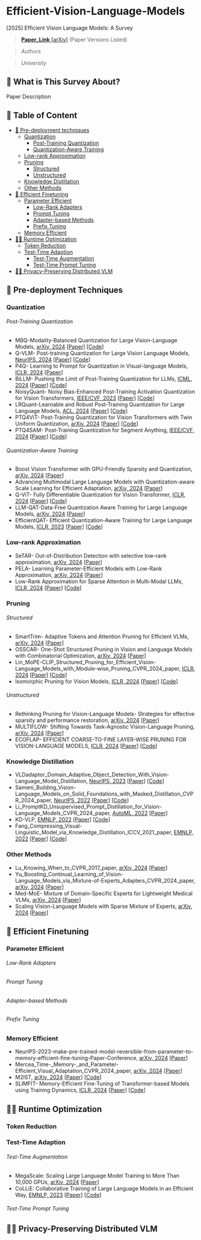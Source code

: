 # Efficient-Vision-Language-Models
[2025] Efficient Vision Language Models: A Survey  

> **[Paper_Link](http://arxiv.org/abs/2312.03863)**[ [arXiv]](http://arxiv.org/abs/2312.03863) (Paper Versions Listed)

> *Authors*

> *University*

## 📌 What is This Survey About?

Paper Description

## 📖 Table of Content
- [🤖 Pre-deployment techniques](#Pre-deployment-techniques) 
  - [Quantization](#Quantization)
      - [Post-Training Quantization](#Post-Training-Quantization)
      - [Quantization-Aware Training](#Quantization-Aware-Training)
  - [Low-rank Approximation](#Low-rank-Approximation)
  - [Pruning](#Pruning)
    - [Structured](#Structured)
    - [Unstructured](#Unstructured)
  - [Knowledge Distillation](#Knowledge-Distillation) 
  - [Other Methods](#Other-Methods)
- [🔢 Efficient Finetuning](#Efficient-Finetuning)
  - [Parameter Efficient](#Parameter-Efficient)
    - [Low-Rank Adapters](#Low-Rank-Adapters)
    - [Prompt Tuning](#Prompt-Tuning)
    - [Adapter-based Methods](#Adapter-based-Methods)
    - [Prefix Tuning](#Prefix-Tuning)
  - [Memory Efficient](#Memory-Efficient)
- [🧑‍💻 Runtime Optimization](#Runtime-Optimization)
    - [Token Reduction](#Token-Reduction)
    - [Test-Time Adaption](#Test-Time-Adaption)
      - [Test-Time Augmentation](#Test-Time-Augmentation)
      - [Test-Time Prompt Tuning](#Test-Time-Prompt-Tuning)
- [🧑‍💻 Privacy-Preserving Distributed VLM](#Privacy-Preserving-Distributed-VLM)


## 🤖 Pre-deployment Techniques
### Quantization
###### Post-Training Quantization
- MBQ-Modality-Balanced Quantization for Large Vision-Language Models, <ins>arXiv, 2024</ins> [[Paper](https://arxiv.org/abs/2412.19509)] [[Code](https://github.com/thu-nics/MBQ)]
- Q-VLM- Post-training Quantization for Large Vision Language Models, <ins>NeurIPS, 2024</ins> [[Paper](https://proceedings.neurips.cc/paper_files/paper/2024/hash/cffbaf4f47546ece96bb42c0edda40ee-Abstract-Conference.html)] [[Code](https://github.com/changyuanwang17/qvlm?tab=readme-ov-file)]
- P4Q- Learning to Prompt for Quantization in Visual-language Models, <ins>ICLR, 2024</ins> [[Paper](https://arxiv.org/abs/2409.17634)]
- BiLLM- Pushing the Limit of Post-Training Quantization for LLMs, <ins>ICML, 2024</ins> [[Paper](https://dl.acm.org/doi/10.5555/3692070.3692876)] [[Code](https://github.com/Aaronhuang-778/BiLLM)]
- NoisyQuant- Noisy Bias-Enhanced Post-Training Activation Quantization for Vision Transformers, <ins>IEEE/CVF, 2023</ins> [[Paper](https://ieeexplore.ieee.org/document/10203639)] [[Code](https://github.com/kriskrisliu/NoisyQuant?tab=readme-ov-file)]
- LRQuant-Learnable and Robust Post-Training Quantization for Large Language Models, <ins>ACL, 2024</ins> [[Paper](https://aclanthology.org/2024.acl-long.122/)] [[Code](https://github.com/zjq0455/RLQ)]
- PTQ4ViT- Post-Training Quantization for Vision Transformers with Twin Uniform Quantization, <ins>arXiv, 2024</ins> [[Paper](https://arxiv.org/abs/2111.12293)] [[Code](https://github.com/hahnyuan/PTQ4ViT?tab=readme-ov-file)]
- PTQ4SAM- Post-Training Quantization for Segment Anything, <ins>IEEE/CVF, 2024</ins> [[Paper](https://ieeexplore.ieee.org/document/10658486)] [[Code](https://github.com/chengtao-lv/PTQ4SAM)]
###### Quantization-Aware Training
- Boost Vision Transformer with GPU-Friendly Sparsity and Quantization, <ins>arXiv, 2024</ins> [[Paper](https://arxiv.org/abs/2405.17849)] 
- Advancing Multimodal Large Language Models with Quantization-aware Scale Learning for Efficient Adaptation, <ins>arXiv, 2024</ins> [[Paper](https://arxiv.org/abs/2403.01241)] 
- Q-ViT- Fully Differentiable Quantization for Vision Transformer, <ins>ICLR, 2024</ins> [[Paper](https://arxiv.org/abs/2308.13137)] [[Code](https://github.com/OpenGVLab/OmniQuant)]
- LLM-QAT-Data-Free Quantization Aware Training for Large Language Models, <ins>arXiv, 2024</ins> [[Paper](https://arxiv.org/abs/2402.11295)]
- EfficientQAT- Efficient Quantization-Aware Training for Large Language Models, <ins>ICLR, 2023</ins> [[Paper](https://openreview.net/forum?id=tcbBPnfwxS)] [[Code](https://github.com/IST-DASLab/gptq)]
### Low-rank Approximation
- SeTAR- Out-of-Distribution Detection with selective low-rank approximation, <ins>arXiv, 2024</ins> [[Paper](https://arxiv.org/abs/2405.17849)] 
- PELA- Learning Parameter-Efficient Models with Low-Rank Approximation, <ins>arXiv, 2024</ins> [[Paper](https://arxiv.org/abs/2403.01241)] 
- Low-Rank Approximation for Sparse Attention in Multi-Modal LLMs, <ins>ICLR, 2024</ins> [[Paper](https://arxiv.org/abs/2308.13137)] [[Code](https://github.com/OpenGVLab/OmniQuant)]
### Pruning
###### Structured
- SmartTrim- Adaptive Tokens and Attention Pruning for Efficient VLMs, <ins>arXiv, 2024</ins> [[Paper](https://arxiv.org/abs/2405.17849)] 
- OSSCAR- One-Shot Structured Pruning in Vision and Language Models with Combinatorial Optimization, <ins>arXiv, 2024</ins> [[Paper](https://arxiv.org/abs/2403.01241)] 
- Lin_MoPE-CLIP_Structured_Pruning_for_Efficient_Vision-Language_Models_with_Module-wise_Pruning_CVPR_2024_paper, <ins>ICLR, 2024</ins> [[Paper](https://arxiv.org/abs/2308.13137)] [[Code](https://github.com/OpenGVLab/OmniQuant)]
- Isomorphic Pruning for Vision Models, <ins>ICLR, 2024</ins> [[Paper](https://arxiv.org/abs/2308.13137)] [[Code](https://github.com/OpenGVLab/OmniQuant)]
###### Unstructured
- Rethinking Pruning for Vision-Language Models- Strategies for effective sparsity and performance restoration, <ins>arXiv, 2024</ins> [[Paper](https://arxiv.org/abs/2405.17849)] 
- MULTIFLOW- Shifting Towards Task-Agnostic Vision-Language Pruning, <ins>arXiv, 2024</ins> [[Paper](https://arxiv.org/abs/2403.01241)] 
- ECOFLAP- EFFICIENT COARSE-TO-FINE LAYER-WISE PRUNING FOR VISION-LANGUAGE MODELS, <ins>ICLR, 2024</ins> [[Paper](https://arxiv.org/abs/2308.13137)] [[Code](https://github.com/OpenGVLab/OmniQuant)]
### Knowledge Distillation
- VLDadaptor_Domain_Adaptive_Object_Detection_With_Vision-Language_Model_Distillation, <ins>NeurIPS, 2023</ins> [[Paper](https://openreview.net/forum?id=bqGK5PyI6-N)] [[Code](https://github.com/rabeehk/compacter)]
- Sameni_Building_Vision-Language_Models_on_Solid_Foundations_with_Masked_Distillation_CVPR_2024_paper, <ins>NeurIPS, 2022</ins> [[Paper](https://openreview.net/forum?id=rBCvMG-JsPd)] [[Code](https://github.com/r-three/t-few)]
- Li_PromptKD_Unsupervised_Prompt_Distillation_for_Vision-Language_Models_CVPR_2024_paper, <ins>AutoML, 2022</ins> [[Paper](https://openreview.net/forum?id=BCGNf-prLg5)]
- KD-VLP, <ins>EMNLP, 2022</ins> [[Paper](https://aclanthology.org/2022.emnlp-main.388/)] [[Code](https://github.com/microsoft/AdaMix)]
- Fang_Compressing_Visual-Linguistic_Model_via_Knowledge_Distillation_ICCV_2021_paper, <ins>EMNLP, 2022</ins> [[Paper](https://aclanthology.org/2022.findings-emnlp.160/)] [[Code](https://github.com/Shwai-He/SparseAdapter)]
### Other Methods
- Lu_Knowing_When_to_CVPR_2017_paper, <ins>arXiv, 2024</ins> [[Paper](https://arxiv.org/html/2408.11049v1)]
- Yu_Boosting_Continual_Learning_of_Vision-Language_Models_via_Mixture-of-Experts_Adapters_CVPR_2024_paper, <ins>arXiv, 2024</ins> [[Paper](https://arxiv.org/abs/2404.00242)]
- Med-MoE- Mixture of Domain-Specific Experts for Lightweight Medical VLMs, <ins>arXiv, 2024</ins> [[Paper](https://arxiv.org/abs/2404.16710)]
- Scaling Vision-Language Models with Sparse Mixture of Experts, <ins>arXiv, 2024</ins> [[Paper](https://github.com/Infini-AI-Lab/TriForce)]

## 🔢 Efficient Finetuning
### Parameter Efficient
###### Low-Rank Adapters
###### Prompt Tuning
###### Adapter-based Methods
###### Prefix Tuning
### Memory Efficient
- NeurIPS-2023-make-pre-trained-model-reversible-from-parameter-to-memory-efficient-fine-tuning-Paper-Conference, <ins>arXiv, 2024</ins> [[Paper](https://arxiv.org/abs/2406.00888)]
- Mercea_Time-_Memory-_and_Parameter-Efficient_Visual_Adaptation_CVPR_2024_paper, <ins>arXiv, 2024</ins> [[Paper](https://arxiv.org/abs/2402.13064)]
- M2IST, <ins>arXiv, 2024</ins> [[Paper](https://arxiv.org/abs/2402.07625)] [[Code](https://huggingface.co/datasets/math-ai/AutoMathText)]
- SLIMFIT- Memory-Efficient Fine-Tuning of Transformer-based Models using Training Dynamics, <ins>ICLR, 2024</ins> [[Paper](https://arxiv.org/abs/2312.15685)] [[Code](https://github.com/hkust-nlp/deita)]

## 🧑‍💻 Runtime Optimization
### Token Reduction
### Test-Time Adaption
###### Test-Time Augmentation
- MegaScale: Scaling Large Language Model Training to More Than 10,000 GPUs, <ins>arXiv, 2024</ins> [[Paper](https://arxiv.org/abs/2402.15627)]
- CoLLiE: Collaborative Training of Large Language Models in an Efficient Way, <ins>EMNLP, 2023</ins> [[Paper](https://arxiv.org/abs/2312.00407)] [[Code](https://github.com/OpenLMLab/collie)]
###### Test-Time Prompt Tuning

## 🧑‍💻 Privacy-Preserving Distributed VLM

 <!-- [^1]: This table was updated Dec 2023. This table will require updates as cool new frameworks are being released frequently and current frameworks continue to mature at an accelerated rate. So please feel free to suggest any important distinguishing features or popular new frameworks-->
